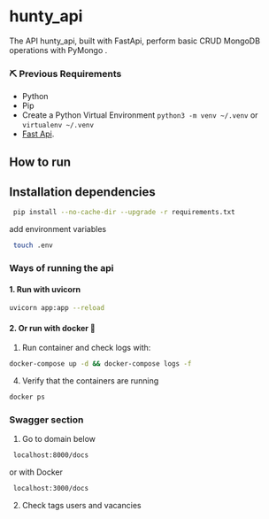 # hunty_api


The API hunty_api, built with FastApi, perform basic CRUD MongoDB operations with PyMongo .


### :pick: Previous Requirements
* Python
* Pip
* Create a Python Virtual Environment `python3 -m venv ~/.venv` or `virtualenv ~/.venv`
* [Fast Api](https://fastapi.tiangolo.com/).

## How to run

## Installation dependencies

```bash
 pip install --no-cache-dir --upgrade -r requirements.txt
```
add environment variables
```bash
 touch .env
```

### Ways of running the api
#### 1. Run with uvicorn

```bash
uvicorn app:app --reload
```

#### 2. Or run with docker :whale:


1. Run container and check logs with:
```sh
docker-compose up -d && docker-compose logs -f
```

4. Verify that the containers are running
```sh
docker ps 
```

### Swagger section

1. Go to domain below
```sh
 localhost:8000/docs 
```
or with Docker
```sh
 localhost:3000/docs 
```
2. Check tags users and vacancies

